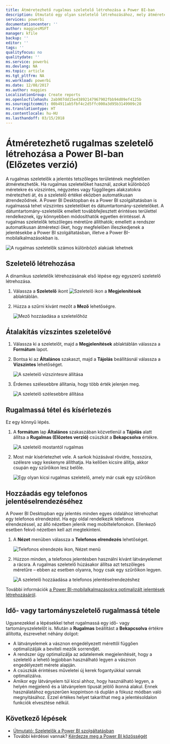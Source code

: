 ```yaml
---
title: Átméretezhető rugalmas szeletelő létrehozása a Power BI-ban
description: Útmutató egy olyan szeletelő létrehozásához, mely átméretezhető a jelentésnek megfelelően
services: powerbi
documentationcenter: ''
author: maggiesMSFT
manager: kfile
backup: ''
editor: ''
tags: ''
qualityfocus: no
qualitydate: ''
ms.service: powerbi
ms.devlang: NA
ms.topic: article
ms.tgt_pltfrm: NA
ms.workload: powerbi
ms.date: 12/08/2017
ms.author: maggies
LocalizationGroup: Create reports
ms.openlocfilehash: 2ab907dd15e43892147967902fbb94d09ef4125b
ms.sourcegitcommit: 00b4911ab5fbf4c2d5ffc000a3d95b3149909c28
ms.translationtype: HT
ms.contentlocale: hu-HU
ms.lasthandoff: 03/15/2018
---
```

# <a name="create-a-responsive-slicer-you-can-resize-in-power-bi-preview"></a>Átméretezhető rugalmas szeletelő létrehozása a Power BI-ban (Előzetes verzió)

A rugalmas szeletelők a jelentés tetszőleges területének megfelelően átméretezhetők. Ha rugalmas szeletelőket használ, azokat különböző méretekre és vízszintes, négyzetes vagy függőleges alakzatokra méretezheti át, és a szeletelő értékei eközben automatikusan átrendeződnek. A Power BI Desktopban és a Power BI szolgáltatásban is rugalmassá tehet vízszintes szeletelőket és dátumtartomány-szeletelőket. A dátumtartomány-szeletelők emellett továbbfejlesztett érintéses területtel rendelkeznek, így könnyebben módosíthatók egyetlen érintéssel. A rugalmas szeletelők tetszőleges méretűre állíthatók; emellett a rendszer automatikusan átméretezi őket, hogy megfelelően illeszkedjenek a jelentésekbe a Power BI szolgáltatásban, illetve a Power BI-mobilalkalmazásokban is. 

![A rugalmas szeletelők számos különböző alakúak lehetnek](media/power-bi-slicer-filter-responsive/responsive-slicer-gif.gif)

## <a name="create-a-slicer"></a>Szeletelő létrehozása

A dinamikus szeletelők létrehozásának első lépése egy egyszerű szeletelő létrehozása. 

1. Válassza a **Szeletelő** ikont ![Szeletelő ikon](media/power-bi-slicer-filter-responsive/power-bi-slicer-icon.png) a **Megjelenítések** ablaktáblán.
2. Húzza a szűrni kívánt mezőt a **Mező** lehetőségre.

    ![Mező hozzáadása a szeletelőhöz](media/power-bi-slicer-filter-responsive/power-bi-slicer-field.png)

## <a name="convert-to-a-horizontal-slicer"></a>Átalakítás vízszintes szeletelővé

1. Válassza ki a szeletelőt, majd a **Megjelenítések** ablaktáblán válassza a **Formátum** lapot.
2. Bontsa ki az **Általános** szakaszt, majd a **Tájolás** beállításnál válassza a **Vízszintes** lehetőséget.

    ![A szeletelő vízszintesre állítása](media/power-bi-slicer-filter-responsive/power-bi-slicer-horizontal.png) 

1.  Érdemes szélesebbre állítania, hogy több érték jelenjen meg.

     ![A szeletelő szélesebbre állítása](media/power-bi-slicer-filter-responsive/power-bi-slicer-wide-horizontal.png)

## <a name="make-it-responsive-and-experiment-with-it"></a>Rugalmassá tétel és kísérletezés

Ez egy könnyű lépés. 

1. A **formátum** lap **Általános** szakaszában közvetlenül a **Tájolás** alatt állítsa a **Rugalmas (Előzetes verzió)** csúszkát a **Bekapcsolva** értékre.  

    ![A szeletelő mostantól rugalmas](media/power-bi-slicer-filter-responsive/power-bi-slicer-wide-responsive.png)

1. Most már kísérletezhet vele. A sarkok húzásával rövidre, hosszúra, szélesre vagy keskenyre állíthatja. Ha kellően kicsire állítja, akkor csupán egy szűrőikon lesz belőle.

    ![Egy olyan kicsi rugalmas szeletelő, amely már csak egy szűrőikon](media/power-bi-slicer-filter-responsive/power-bi-slicer-small-filter-icon.png)

## <a name="add-it-to-a-phone-report-layout"></a>Hozzáadás egy telefonos jelentéselrendezéséhez

A Power BI Desktopban egy jelentés minden egyes oldalához létrehozhat egy telefonos elrendezést. Ha egy oldal rendelkezik telefonos elrendezéssel, az álló nézetben jelenik meg mobiltelefonokon. Ellenkező esetben fekvő nézetben kell azt megtekinteni. 

1. A **Nézet** menüben válassza a **Telefonos elrendezés** lehetőséget.

     ![Telefonos elrendezés ikon, Nézet menü](media/power-bi-slicer-filter-responsive/power-bi-phone-layout-menu.png)
    
1. Húzzon minden, a telefonos jelentésben használni kívánt látványelemet a rácsra. A rugalmas szeletelő húzásakor állítsa azt tetszőleges méretűre – ebben az esetben olyanra, hogy csak egy szűrőikon legyen.

    ![A szeletelő hozzáadása a telefonos jelentéselrendezéshez](media/power-bi-slicer-filter-responsive/power-bi-slicer-phone-layout.png)

További információk [a Power BI-mobilalkalmazásokra optimalizált jelentések létrehozásáról](desktop-create-phone-report.md).

## <a name="make-a-time-or-range-slicer-responsive"></a>Idő- vagy tartományszeletelő rugalmassá tétele

Ugyanezekkel a lépésekkel tehet rugalmassá egy idő- vagy tartományszeletelőt is. Miután a **Rugalmas** beállítást a **Bekapcsolva** értékre állította, észrevehet néhány dolgot:

- A látványelemek a vásznon engedélyezett mérettől függően optimalizálják a beviteli mezők sorrendjét. 
- A rendszer úgy optimalizálja az adatelemek megjelenítését, hogy a szeletelő a lehető legjobban használható legyen a vásznon engedélyezett mérete alapján. 
- A csúszkák érintéses műveletei új kerek fogantyúkkal vannak optimalizálva. 
- Amikor egy látványelem túl kicsi ahhoz, hogy használható legyen, a helyén megjelenő és a látványelem típusát jelölő ikonná alakul. Ennek használatához egyszerűen koppintson rá duplán a fókusz módban való megnyitásához. Ezzel értékes helyet takaríthat meg a jelentésoldalon funkciók elvesztése nélkül.

## <a name="next-steps"></a>Következő lépések

- [Útmutató: Szeletelők a Power BI szolgáltatásban](power-bi-visualization-slicers.md)
- További kérdései vannak? [Kérdezze meg a Power BI közösségét](http://community.powerbi.com/)